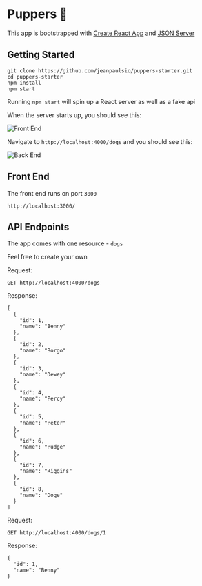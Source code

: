 # Puppers 🐶

This app is bootstrapped with [Create React App](https://github.com/facebook/create-react-app) and [JSON Server](https://github.com/typicode/json-server)

## Getting Started

```
git clone https://github.com/jeanpaulsio/puppers-starter.git
cd puppers-starter
npm install
npm start
```

Running `npm start` will spin up a React server as well as a fake api

When the server starts up, you should see this:

![Front End](https://github.com/jeanpaulsio/puppers-starter/blob/master/screenshot1.png)

Navigate to `http://localhost:4000/dogs` and you should see this:

![Back End](https://github.com/jeanpaulsio/puppers-starter/blob/master/screenshot2.png)

## Front End

The front end runs on port `3000`

```
http://localhost:3000/
```

## API Endpoints

The app comes with one resource - `dogs`

Feel free to create your own

Request:

```
GET http://localhost:4000/dogs
```

Response:

```
[
  {
    "id": 1,
    "name": "Benny"
  },
  {
    "id": 2,
    "name": "Borgo"
  },
  {
    "id": 3,
    "name": "Dewey"
  },
  {
    "id": 4,
    "name": "Percy"
  },
  {
    "id": 5,
    "name": "Peter"
  },
  {
    "id": 6,
    "name": "Pudge"
  },
  {
    "id": 7,
    "name": "Riggins"
  },
  {
    "id": 8,
    "name": "Doge"
  }
]
```

Request:

```
GET http://localhost:4000/dogs/1
```

Response:

```
{
  "id": 1,
  "name": "Benny"
}
```
